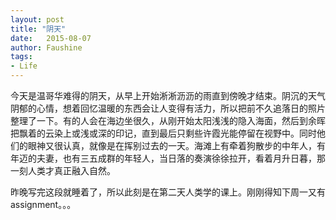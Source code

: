 ```yaml
---
layout: post
title: "阴天"
date:   2015-08-07
author: Faushine
tags: 
- Life
---
```

今天是温哥华难得的阴天，从早上开始淅淅沥沥的雨直到傍晚才结束。阴沉的天气阴郁的心情，想着回忆温暖的东西会让人变得有活力，所以把前不久追落日的照片整理了一下。有的人会在海边坐很久，从刚开始太阳浅浅的隐入海面，然后到余晖把飘着的云染上或浅或深的印记，直到最后只剩些许霞光能停留在视野中。同时他们的眼神又很认真，就像是在挥别过去的一天。海滩上有牵着狗散步的中年人，有年迈的夫妻，也有三五成群的年轻人，当日落的奏演徐徐拉开，看着月升日暮，那一刻人类才真正融入自然。


昨晚写完这段就睡着了，所以此刻是在第二天人类学的课上。刚刚得知下周一又有assignment。。。

